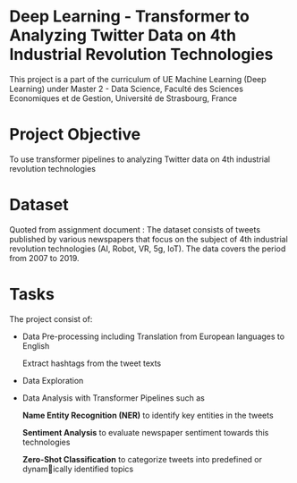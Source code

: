 # Deep Learning - Transformer to Analyzing Twitter Data on 4th Industrial Revolution Technologies
This project is a part of the curriculum of UE Machine Learning (Deep Learning) under Master 2 - Data Science,
Faculté des Sciences Economiques et de Gestion, Université de Strasbourg, France

# Project Objective
To use transformer pipelines to analyzing Twitter data on 4th industrial revolution technologies

# Dataset
Quoted from assignment document :
The dataset consists of tweets published by various newspapers that focus on the subject of 4th industrial revolution technologies (AI, Robot, VR, 5g, IoT). The data covers the period from 2007 to 2019.

# Tasks
The project consist of:
- Data Pre-processing
  including
  Translation from European languages to English

  Extract hashtags from the tweet texts
  
- Data Exploration 
- Data Analysis with Transformer Pipelines such as
  
  **Name Entity Recognition (NER)** to identify key entities in the tweets
  
  **Sentiment Analysis** to evaluate newspaper sentiment towards this technologies
  
  **Zero-Shot Classification** to categorize tweets into predefined or dynamically identified topics
